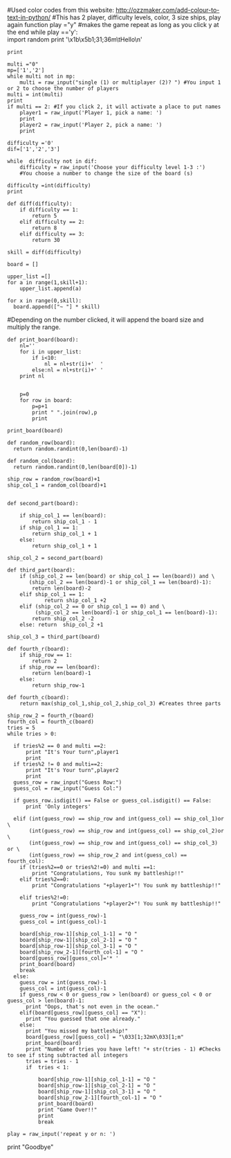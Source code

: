 #Used color codes from this website: http://ozzmaker.com/add-colour-to-text-in-python/
#This has 2 player, difficulty levels, color, 3 size ships, play again function
play ="y" #makes the game repeat as long as you click y at the end
while play =='y':  
    import random
    print '\x1b\x5b1;31;36m\tHello\n'
    
    print 

    multi ="0" 
    mp=['1','2']
    while multi not in mp:
        multi = raw_input("single (1) or multiplayer (2)? ") #You input 1 or 2 to choose the number of players
    multi = int(multi)
    print   
    if multi == 2: #If you click 2, it will activate a place to put names
        player1 = raw_input('Player 1, pick a name: ')
        print
        player2 = raw_input('Player 2, pick a name: ')
        print

    difficulty ='0'
    dif=['1','2','3']

    while  difficulty not in dif: 
        difficulty = raw_input('Choose your difficulty level 1-3 :') 
        #You choose a number to change the size of the board (s)

    difficulty =int(difficulty)
    print

    def diff(difficulty):
        if difficulty == 1:
            return 5
        elif difficulty == 2:
            return 8
        elif difficulty == 3:
            return 30

    skill = diff(difficulty)

    board = []

    upper_list =[]
    for a in range(1,skill+1):
        upper_list.append(a)

    for x in range(0,skill):
      board.append(["~ "] * skill)
#Depending on the number clicked, it will append the board size and multiply the range.
    
    def print_board(board):
        nl=''
        for i in upper_list:
            if i<10:
                nl = nl+str(i)+'  '
            else:nl = nl+str(i)+' '
        print nl
        
        
        p=0
        for row in board:
            p=p+1
            print " ".join(row),p
            print

    print_board(board)
    
    def random_row(board):
      return random.randint(0,len(board)-1)

    def random_col(board):
      return random.randint(0,len(board[0])-1)

    ship_row = random_row(board)+1
    ship_col_1 = random_col(board)+1

    
    def second_part(board):

        if ship_col_1 == len(board):
            return ship_col_1 - 1
        if ship_col_1 == 1:
            return ship_col_1 + 1
        else:
            return ship_col_1 + 1

    ship_col_2 = second_part(board)

    def third_part(board):
        if (ship_col_2 == len(board) or ship_col_1 == len(board)) and \
           (ship_col_2 == len(board)-1 or ship_col_1 == len(board)-1):
            return len(board)-2
        elif ship_col_1 == 1:
                return ship_col_1 +2
        elif (ship_col_2 == 0 or ship_col_1 == 0) and \
             (ship_col_2 == len(board)-1 or ship_col_1 == len(board)-1):
            return ship_col_2 -2
        else: return  ship_col_2 +1   

    ship_col_3 = third_part(board)

    def fourth_r(board):
        if ship_row == 1:
            return 2
        if ship_row == len(board):
            return len(board)-1
        else:
            return ship_row-1

    def fourth_c(board):
        return max(ship_col_1,ship_col_2,ship_col_3) #Creates three parts

    ship_row_2 = fourth_r(board) 
    fourth_col = fourth_c(board)
    tries = 5 
    while tries > 0:

      if tries%2 == 0 and multi ==2:
          print "It's Your turn",player1
          print
      if tries%2 != 0 and multi==2:
          print "It's Your turn",player2
          print
      guess_row = raw_input("Guess Row:")
      guess_col = raw_input("Guess Col:")

      if guess_row.isdigit() == False or guess_col.isdigit() == False:    
          print 'Only integers'

      elif (int(guess_row) == ship_row and int(guess_col) == ship_col_1)or \
           (int(guess_row) == ship_row and int(guess_col) == ship_col_2)or \
           (int(guess_row) == ship_row and int(guess_col) == ship_col_3) or \
           (int(guess_row) == ship_row_2 and int(guess_col) == fourth_col):  
        if (tries%2==0 or tries%2!=0) and multi ==1:
            print "Congratulations, You sunk my battleship!!"
        elif tries%2==0:
            print "Congratulations "+player1+"! You sunk my battleship!!"

        elif tries%2!=0:
            print "Congratulations "+player2+"! You sunk my battleship!!"

        guess_row = int(guess_row)-1
        guess_col = int(guess_col)-1
        
        board[ship_row-1][ship_col_1-1] = "O "
        board[ship_row-1][ship_col_2-1] = "O "
        board[ship_row-1][ship_col_3-1] = "O "
        board[ship_row_2-1][fourth_col-1] = "O "
        board[guess_row][guess_col]='* '   
        print_board(board)
        break
      else:
        guess_row = int(guess_row)-1
        guess_col = int(guess_col)-1
        if guess_row < 0 or guess_row > len(board) or guess_col < 0 or guess_col > len(board)-1:
          print "Oops, that's not even in the ocean."
        elif(board[guess_row][guess_col] == "X"):
          print "You guessed that one already."          
        else:
          print "You missed my battleship!"
          board[guess_row][guess_col] = "\033[1;32mX\033[1;m"
          print_board(board)
          print "Number of tries you have left! "+ str(tries - 1) #Checks to see if sting subtracted all integers
          tries = tries - 1
          if  tries < 1:
              
              board[ship_row-1][ship_col_1-1] = "O "
              board[ship_row-1][ship_col_2-1] = "O "
              board[ship_row-1][ship_col_3-1] = "O "
              board[ship_row_2-1][fourth_col-1] = "O "
              print_board(board)
              print "Game Over!!"
              print
              break
    
    play = raw_input('repeat y or n: ')

print "Goodbye"
